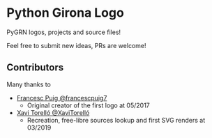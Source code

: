 # Python Girona Logo

PyGRN logos, projects and source files!

Feel free to submit new ideas, PRs are welcome!


## Contributors

Many thanks to

- [Francesc Puig @francescpuig7](https://github.com/francescpuig7)
  - Original creator of the first logo at 05/2017
- [Xavi Torelló @XaviTorelló](https://github.com/xavitorello)
  - Recreation, free-libre sources lookup and first SVG renders at 03/2019
